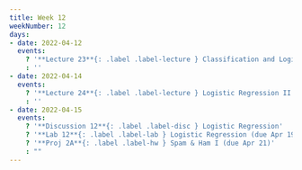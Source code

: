 ```yaml
---
title: Week 12
weekNumber: 12
days:
- date: 2022-04-12
  events:
    ? '**Lecture 23**{: .label .label-lecture } Classification and Logistic Regression'
    : ''
- date: 2022-04-14
  events:
    ? '**Lecture 24**{: .label .label-lecture } Logistic Regression II'
    : ''
- date: 2022-04-15
  events:
    ? '**Discussion 12**{: .label .label-disc } Logistic Regression'
    ? '**Lab 12**{: .label .label-lab } Logistic Regression (due Apr 19)'
    ? '**Proj 2A**{: .label .label-hw } Spam & Ham I (due Apr 21)'
    : ""
---
```

